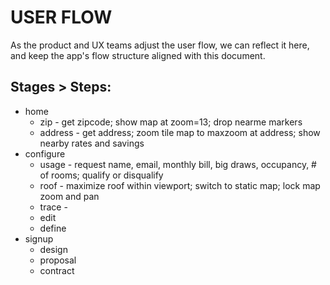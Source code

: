 # USER FLOW

As the product and UX teams adjust the user flow, we can reflect it here, and keep the app's flow structure aligned with this document.

## Stages > Steps:

* home
    * zip - get zipcode; show map at zoom=13; drop nearme markers
    * address - get address; zoom tile map to maxzoom at address; show nearby rates and savings
* configure
    * usage - request name, email, monthly bill, big draws, occupancy, # of rooms; qualify or disqualify
    * roof - maximize roof within viewport; switch to static map; lock map zoom and pan
    * trace - 
    * edit
    * define
* signup
    * design
    * proposal
    * contract